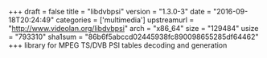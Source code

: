+++
draft = false
title = "libdvbpsi"
version = "1.3.0-3"
date = "2016-09-18T20:24:49"
categories = ['multimedia']
upstreamurl = "http://www.videolan.org/libdvbpsi"
arch = "x86_64"
size = "129484"
usize = "793310"
sha1sum = "86b6f5abccd02445938fc890098655285df64462"
+++
library for MPEG TS/DVB PSI tables decoding and generation